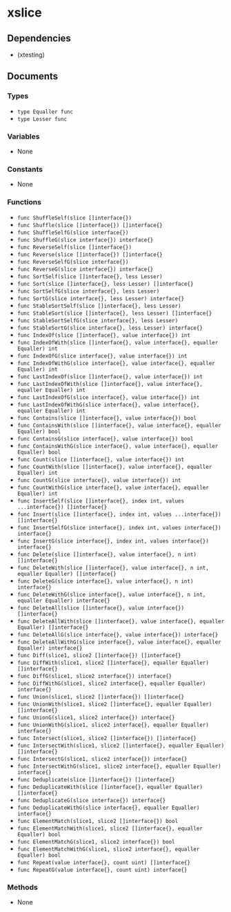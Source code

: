 # xslice

## Dependencies

+ (xtesting)

## Documents

### Types

+ `type Equaller func`
+ `type Lesser func`

### Variables

+ None

### Constants

+ None

### Functions

+ `func ShuffleSelf(slice []interface{})`
+ `func Shuffle(slice []interface{}) []interface{}`
+ `func ShuffleSelfG(slice interface{})`
+ `func ShuffleG(slice interface{}) interface{}`
+ `func ReverseSelf(slice []interface{})`
+ `func Reverse(slice []interface{}) []interface{}`
+ `func ReverseSelfG(slice interface{})`
+ `func ReverseG(slice interface{}) interface{}`
+ `func SortSelf(slice []interface{}, less Lesser)`
+ `func Sort(slice []interface{}, less Lesser) []interface{}`
+ `func SortSelfG(slice interface{}, less Lesser)`
+ `func SortG(slice interface{}, less Lesser) interface{}`
+ `func StableSortSelf(slice []interface{}, less Lesser)`
+ `func StableSort(slice []interface{}, less Lesser) []interface{}`
+ `func StableSortSelfG(slice interface{}, less Lesser)`
+ `func StableSortG(slice interface{}, less Lesser) interface{}`
+ `func IndexOf(slice []interface{}, value interface{}) int`
+ `func IndexOfWith(slice []interface{}, value interface{}, equaller Equaller) int`
+ `func IndexOfG(slice interface{}, value interface{}) int`
+ `func IndexOfWithG(slice interface{}, value interface{}, equaller Equaller) int`
+ `func LastIndexOf(slice []interface{}, value interface{}) int`
+ `func LastIndexOfWith(slice []interface{}, value interface{}, equaller Equaller) int`
+ `func LastIndexOfG(slice interface{}, value interface{}) int`
+ `func LastIndexOfWithG(slice interface{}, value interface{}, equaller Equaller) int`
+ `func Contains(slice []interface{}, value interface{}) bool`
+ `func ContainsWith(slice []interface{}, value interface{}, equaller Equaller) bool`
+ `func ContainsG(slice interface{}, value interface{}) bool`
+ `func ContainsWithG(slice interface{}, value interface{}, equaller Equaller) bool`
+ `func Count(slice []interface{}, value interface{}) int`
+ `func CountWith(slice []interface{}, value interface{}, equaller Equaller) int`
+ `func CountG(slice interface{}, value interface{}) int`
+ `func CountWithG(slice interface{}, value interface{}, equaller Equaller) int`
+ `func InsertSelf(slice []interface{}, index int, values ...interface{}) []interface{}`
+ `func Insert(slice []interface{}, index int, values ...interface{}) []interface{}`
+ `func InsertSelfG(slice interface{}, index int, values interface{}) interface{}`
+ `func InsertG(slice interface{}, index int, values interface{}) interface{}`
+ `func Delete(slice []interface{}, value interface{}, n int) []interface{}`
+ `func DeleteWith(slice []interface{}, value interface{}, n int, equaller Equaller) []interface{}`
+ `func DeleteG(slice interface{}, value interface{}, n int) interface{}`
+ `func DeleteWithG(slice interface{}, value interface{}, n int, equaller Equaller) interface{}`
+ `func DeleteAll(slice []interface{}, value interface{}) []interface{}`
+ `func DeleteAllWith(slice []interface{}, value interface{}, equaller Equaller) []interface{}`
+ `func DeleteAllG(slice interface{}, value interface{}) interface{}`
+ `func DeleteAllWithG(slice interface{}, value interface{}, equaller Equaller) interface{}`
+ `func Diff(slice1, slice2 []interface{}) []interface{}`
+ `func DiffWith(slice1, slice2 []interface{}, equaller Equaller) []interface{}`
+ `func DiffG(slice1, slice2 interface{}) interface{}`
+ `func DiffWithG(slice1, slice2 interface{}, equaller Equaller) interface{}`
+ `func Union(slice1, slice2 []interface{}) []interface{}`
+ `func UnionWith(slice1, slice2 []interface{}, equaller Equaller) []interface{}`
+ `func UnionG(slice1, slice2 interface{}) interface{}`
+ `func UnionWithG(slice1, slice2 interface{}, equaller Equaller) interface{}`
+ `func Intersect(slice1, slice2 []interface{}) []interface{}`
+ `func IntersectWith(slice1, slice2 []interface{}, equaller Equaller) []interface{}`
+ `func IntersectG(slice1, slice2 interface{}) interface{}`
+ `func IntersectWithG(slice1, slice2 interface{}, equaller Equaller) interface{}`
+ `func Deduplicate(slice []interface{}) []interface{}`
+ `func DeduplicateWith(slice []interface{}, equaller Equaller) []interface{}`
+ `func DeduplicateG(slice interface{}) interface{}`
+ `func DeduplicateWithG(slice interface{}, equaller Equaller) interface{}`
+ `func ElementMatch(slice1, slice2 []interface{}) bool`
+ `func ElementMatchWith(slice1, slice2 []interface{}, equaller Equaller) bool`
+ `func ElementMatchG(slice1, slice2 interface{}) bool`
+ `func ElementMatchWithG(slice1, slice2 interface{}, equaller Equaller) bool`
+ `func Repeat(value interface{}, count uint) []interface{}`
+ `func RepeatG(value interface{}, count uint) interface{}`

### Methods

+ None
